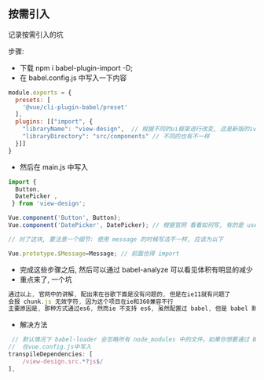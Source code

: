 ## 按需引入
记录按需引入的坑

步骤: 
-   下载 npm i babel-plugin-import -D;
-   在 babel.config.js 中写入一下内容
```js
module.exports = {
  presets: [
    '@vue/cli-plugin-babel/preset'
  ],
  plugins: [["import", {
    "libraryName": "view-design",  // 根据不同的ui框架进行改变, 这是新版的iview, 
    "libraryDirectory": "src/components" // 不同的也有不一样
  }]]
}

```
-   然后在 main.js 中写入
```js
import {
  Button,
  DatePicker ,
 } from 'view-design';

Vue.component('Button', Button);
Vue.component('DatePicker', DatePicker); // 根据官网 看看如何写, 有的是 use

// 对了这块, 要注意一个细节: 使用 message 的时候写法不一样, 应该为以下

Vue.prototype.$Message=Message; // 前面也得 import 
```
-   完成这些步骤之后, 然后可以通过 babel-analyze 可以看见体积有明显的减少
-   重点来了, 一个坑
```js
通过以上, 官网中的讲解, 配出来在谷歌下面是没有问题的, 但是在ie11就有问题了
会报 chunk.js 无效字符, 因为这个项目在ie和360兼容不行
主要原因是, 那种方式通过es6, 然而ie 不支持 es6, 虽然配置过 babel, 但是 babel 默认是不会去解析 node_modules 中的东西 
```
-   解决方法
```js
 // 默认情况下 babel-loader 会忽略所有 node_modules 中的文件。如果你想要通过 Babel 显式转译一个依赖，可以在这个选项中列出来。
//  在vue.config.js中写入
transpileDependencies: [
    /view-design.src.*?js$/
], 
```